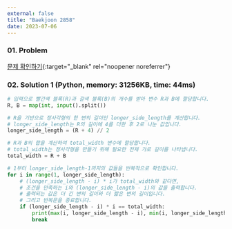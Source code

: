 ```yaml
---
external: false
title: "Baekjoon 2858"
date: 2023-07-06
---
```


### 01. Problem

[문제 확인하기](https://www.acmicpc.net/problem/2858){:target="_blank" rel="noopener noreferrer"}

### 02. Solution 1 (Python, memory: 31256KB, time: 44ms)

```Python
# 입력으로 빨간색 블록(R)과 갈색 블록(B)의 개수를 받아 변수 R과 B에 할당합니다.
R, B = map(int, input().split())

# R을 기반으로 정사각형의 한 변의 길이인 longer_side_length를 계산합니다.
# longer_side_length는 R의 길이에 4를 더한 후 2로 나눈 값입니다.
longer_side_length = (R + 4) // 2

# R과 B의 합을 계산하여 total_width 변수에 할당합니다.
# total_width는 정사각형을 만들기 위해 필요한 전체 가로 길이를 나타냅니다.
total_width = R + B

# 1부터 longer_side_length-1까지의 값들을 반복적으로 확인합니다.
for i in range(1, longer_side_length):
    # (longer_side_length - i) * i가 total_width와 같다면,
    # 조건을 만족하는 i와 (longer_side_length - i)의 값을 출력합니다.
    # 출력되는 값은 더 긴 변의 길이와 더 짧은 변의 길이입니다.
    # 그리고 반복문을 종료합니다.
    if (longer_side_length - i) * i == total_width:
        print(max(i, longer_side_length - i), min(i, longer_side_length - i))
        break
```
